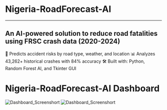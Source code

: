 # Nigeria-RoadForecast-AI
---
An AI-powered solution to reduce road fatalities using FRSC crash data (2020-2024)
---
🚗 Predicts accident risks by road type, weather, and location
📊 Analyzes 43,262+ historical crashes with 84% accuracy
🛠 Built with: Python, Random Forest AI, and Tkinter GUI

# Nigeria-RoadForecast-AI Dashboard
![Dashboard_Screenshort](https://github.com/emerald01-tech/Nigeria-RoadForecast-AI/commit/65ffc934e84bd9746f3b56c89c783185660c6b48)
![Dashboard_Screenshort](https://github.com/emerald01-tech/Nigeria-RoadForecast-AI/commit/65ffc934e84bd9746f3b56c89c783185660c6b48)

